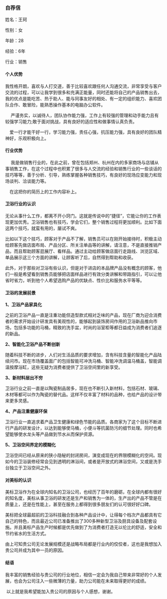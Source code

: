 
### 自荐信

姓名：王珂

性别：女

年龄：28

经验：6年

行业：销售

#### 个人优势

​		我性格开朗，喜欢与人打交道，善于比较喜欢跟任何人沟通交流，非常享受与客户交流的过程，可以让我学到很多和充满正能量，同时还能将自己的产品销售出去，我的优点是能吃苦、热于助人、能与同事友好的相处、有一定的组织能力、喜欢团队合作、敢冒险，能熟悉操作基本的电脑办公软件。

 　   严谨务实，以诚待人，团队协作能力强，工作上有较强的管理和动手能力且有较强学习能力;敢于面对挑战，具有良好的适应性和做事情认真负责。

 　爱一行才能干好一行，学习能力强，责任心强，抗压能力强，具有良好的团队精神好，乐观积极向上。

#### 行业优势

 　   我是做销售行业的，在此之前，曾在包括郑州、杭州在内的多家商场与店铺从事销售工作，在这个过程中也积累了很多与人交流的经验和销售行业的一些谈话的技巧等等，善于分析、引导，熟练掌握各种销售技巧，有良好的现场应变能力和现场谈判、洽谈能力等。

 　在这把你的简历上的工作内容补上。

#### 卫浴行业的认识

​		无论从事什么工作，都离不开小窍门。这就是传说中的“捷径”，它能让你的工作表现更加优秀。卫浴销售也有技巧，学会它们，整个销售过程将更加顺利。比如下面这两个技巧，就蛮有用的，屡试不爽。

​		比如以下这个技巧，顾客对于产品不了解，销售员可以在刚开始接待时，积极主动给顾客先做店面布局、产品分区、所关注单品等的讲解，请注意，不是直接推销产品，而且帮助顾客逛展厅、看样品。通过主动给顾客做店面行走路线、浏览区域、单品展示这三个方面的讲解，让顾客听了后，自然得到帮助和收获。

​		此外，对于那些对卫浴有些认识，但是对于进店的本品牌产品没有概念的顾客，他们一般是希望看到销售员能够把店面样品进行有效分类讲解和带路指引，可以让他省时省力，听到他个人希望选购产品的优缺点、性价比和服务水平等等。

#### 卫浴的发展前景

**1、卫浴产品家具化**

之前的卫浴产品一直是注重功能但造型款式相对乏味的产品，现在厂商为迎合消费者的需求开始设计研发具有美观性的，能够起到装饰房间作用的卫浴新品推向市场，包括多功能的马桶，精致的洗手盆，时尚的浴室柜等都日益成为消费者们追逐的新品。

**2、智能化卫浴产品不断创新**

随着科技不断的进步，人们对生活品质的要求增加，含有科技含量的智能化产品陆续问市。现在市场覆盖面广的包括智能可冲洗马桶、智能冲洗调温马桶盖，智能调温按摩浴缸，这些无疑为消费者提供了卫浴空间里的新享受。

**3、新材料层出不穷**

卫浴行业之前一直是以陶瓷制品居多，现在也不断引入新材料，包括石材、玻璃、木材等都可以作为陶瓷的替代品。这样不仅丰富了材料的品种，也给产品的设计带来更多灵感。

**4、产品注重健康环保**

卫浴行业一直追求着产品卫生健康和绿色节能的品质。各商家为了这个目标不断进行产品的研发设计，以达到能够使马桶，小便斗等抗菌防污的细节处理。同时也希望能够使水龙头等产品做到节水从而保护资源。

**5、卫浴空间界定的模糊化**

卫浴空间已经从原来的狭小隐秘的封闭房间，演变成现在的界限模糊化的空间。现如今的卫浴装修经常会见到透明的淋浴间，或者是开放式的淋浴空间，又或是洗手台独立于卫浴空间之外。

#### 对美标的认识

​		美标卫浴作为在全球内知名的卫浴公司，也经历了百年的磨砺，在全球内都有很好的知名度，美标从事卫浴的研发还是生产和销售为一体的，生产出的产品不管是在质量上，还是在性能上，甚至在服务上都得到很多朋友们的认可很好好口碑。

​		美标把全球最超前的卫浴科技融合到各种产品设计中，让得每个档次产品都具有它自己的特色，而且最近公司已准备推出了300多种新型卫浴及厨具设备及配套设施。并且美标产品生产时候都是优先做到了为消费者打造无以伦比的舒适，安全和节约省水的生活方式。

由上可知贵公司无论发展规模还是战略布局都是行业内的佼佼者，这也是我想加入贵公司并成为其中一员的原因。

#### 结语

​		我丰富的销售经验与贵公司的行业地位，相信一定会为我自己带来非常好的个人发展，也会为公司注入一些微薄的力量，助力公司能在未来取得更好的成绩。

​		以上就是我希望能加入贵公司的原因与个人感想，谢谢。

